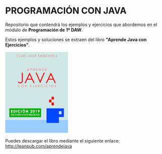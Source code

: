# PROGRAMACIÓN CON JAVA

Repositorio que contendrá los ejemplos y ejercicios que abordemos en el módulo de **Programación de 1º DAW**.

Estos ejemplos y soluciones se extraen del libro **"Aprende Java con Ejercicios"**.

<a href="https://leanpub.com/aprendejava">![Aprende Java con Ejercicios](title_page.png)</a>

Puedes descargar el libro mediante el siguiente enlace:
<http://leanpub.com/aprendejava>